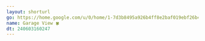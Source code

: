 ```yaml
---
layout: shorturl
go: https://home.google.com/u/0/home/1-7d3b8495a926b4ff8e2baf019ebf26b421797983e756934960f216cf8bae7138/cameras/list/1-b9723ea6730395054da16a988078c79b3d9bd3ecf3cb9a959fa04de3c74c9b95
name: Garage View 🍀
dt: 240603160247
---
```

